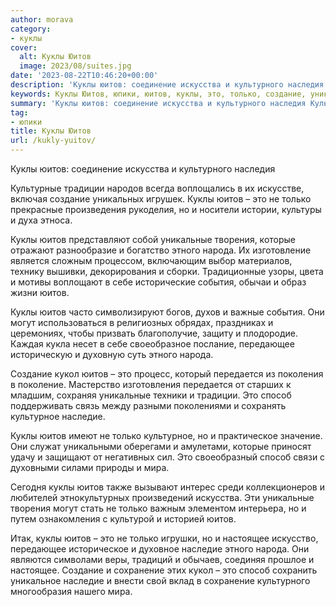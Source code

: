 ```yaml
---
author: morava
category:
- куклы
cover:
  alt: Куклы Юитов
  image: 2023/08/suites.jpg
date: '2023-08-22T10:46:20+00:00'
description: 'Куклы юитов: соединение искусства и культурного наследия Культурные традиции народов всегда воплощались в их искусстве, включая создание уникальных...'
keywords: Куклы Юитов, юпики, юитов, куклы, это, только, создание, уникальные, этного, народа, способ, наследие, искусства, культурного, традиции, творения, которые
summary: 'Куклы юитов: соединение искусства и культурного наследия Культурные традиции народов всегда воплощались в их искусстве, включая создание уникальных...'
tag:
- юпики
title: Куклы Юитов
url: /kukly-yuitov/
---
```


Куклы юитов: соединение искусства и культурного наследия

Культурные традиции народов всегда воплощались в их искусстве, включая создание уникальных игрушек. Куклы юитов – это не только прекрасные произведения рукоделия, но и носители истории, культуры и духа этноса.

Куклы юитов представляют собой уникальные творения, которые отражают разнообразие и богатство этного народа. Их изготовление является сложным процессом, включающим выбор материалов, технику вышивки, декорирования и сборки. Традиционные узоры, цвета и мотивы воплощают в себе исторические события, обычаи и образ жизни юитов.

Куклы юитов часто символизируют богов, духов и важные события. Они могут использоваться в религиозных обрядах, праздниках и церемониях, чтобы призвать благополучие, защиту и плодородие. Каждая кукла несет в себе своеобразное послание, передающее историческую и духовную суть этного народа.

Создание кукол юитов – это процесс, который передается из поколения в поколение. Мастерство изготовления передается от старших к младшим, сохраняя уникальные техники и традиции. Это способ поддерживать связь между разными поколениями и сохранять культурное наследие.

Куклы юитов имеют не только культурное, но и практическое значение. Они служат уникальными оберегами и амулетами, которые приносят удачу и защищают от негативных сил. Это своеобразный способ связи с духовными силами природы и мира.

Сегодня куклы юитов также вызывают интерес среди коллекционеров и любителей этнокультурных произведений искусства. Эти уникальные творения могут стать не только важным элементом интерьера, но и путем ознакомления с культурой и историей юитов.

Итак, куклы юитов – это не только игрушки, но и настоящее искусство, передающее историческое и духовное наследие этного народа. Они являются символами веры, традиций и обычаев, соединяя прошлое и настоящее. Создание и сохранение этих кукол – это способ сохранить уникальное наследие и внести свой вклад в сохранение культурного многообразия нашего мира.